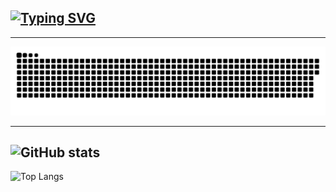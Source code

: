 ## [![Typing SVG](https://readme-typing-svg.herokuapp.com?font=Comic+Sans+MS&weight=700&pause=1000&color=000000&width=435&lines=Hi+there%F0%9F%91%8B)](https://git.io/typing-svg)
<!--👋-->

<!--
**DjonniStorm/DjonniStorm** is a ✨ _special_ ✨ repository because its `README.md` (this file) appears on your GitHub profile.

Here are some ideas to get you started:

- 🔭 I’m currently working on ...
- 🌱 I’m currently learning ...
- 👯 I’m looking to collaborate on ...
- 🤔 I’m looking for help with ...
- 💬 Ask me about ...
- 📫 How to reach me: ...
- 😄 Pronouns: ...
- ⚡ Fun fact: ...
-->
---
<picture>
  <source media="(prefers-color-scheme: dark)" srcset="svgs/github-snake-dark.svg" />
  <source media="(prefers-color-scheme: light)" srcset="svgs/github-snake.svg" />
  <img alt="github-snake" src="svgs/github-snake.svg" />
</picture>

---

![GitHub stats](https://github-readme-stats.vercel.app/api?username=DjonniStorm&theme=tokyonight&show_icons=true)
---
![Top Langs](https://github-readme-stats.vercel.app/api/top-langs/?username=DjonniStorm&size_weight=0.5&count_weight=0.5&langs_count=7&layout=donut&theme=tokyonight)
